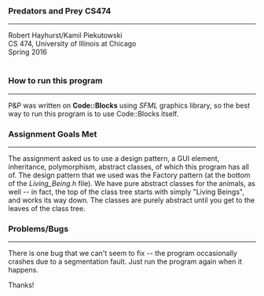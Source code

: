 
### Predators and Prey CS474
___
Robert Hayhurst/Kamil Piekutowski<br>CS 474, University of Illinois at Chicago<br>Spring 2016<br><br>

### How to run this program
___
P&P was written on <strong>Code::Blocks</strong> using <em>SFML</em> graphics library, so the best way to run this program is to use Code::Blocks itself.

### Assignment Goals Met
___
The assignment asked us to use a design pattern, a GUI element, inheritance, polymorphism, abstract classes, of which this program has all of.  The design pattern that we used was the Factory pattern (at the bottom of the <em>Living_Being.h</em> file).  We have pure abstract classes for the animals, as well -- in fact, the top of the class tree starts with simply "Living Beings", and works its way down.  The classes are purely abstract until you get to the leaves of the class tree.


### Problems/Bugs
___
There is one bug that we can't seem to fix -- the program occasionally crashes due to a segmentation fault. Just run the program again when it happens.

Thanks!

